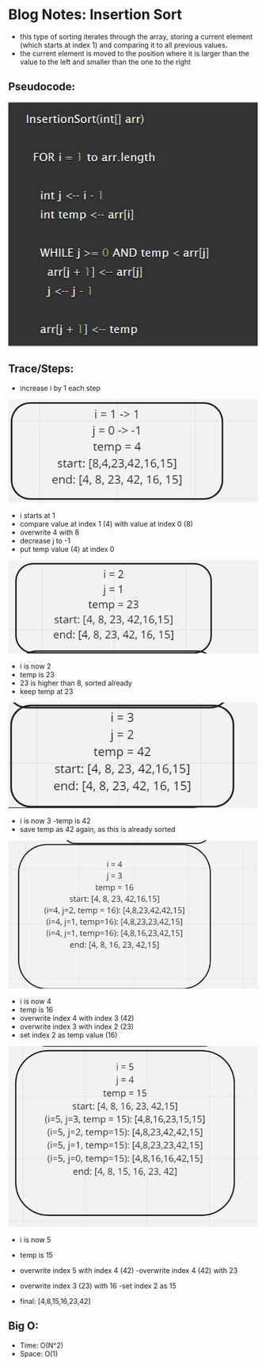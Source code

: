 # Blog Notes: Insertion Sort
- this type of sorting iterates through the array, storing a current element (which starts at index 1) and comparing it to all previous values.
- the current element is moved to the position where it is larger than the value to the left and smaller than the one to the right

## Pseudocode:
![alt image](./pseudo.png)

## Trace/Steps:
- increase i by 1 each step

![alt image](./cc26a.png)

- i starts at 1
- compare value at index 1 (4) with value at index 0 (8)
- overwrite 4 with 8
- decrease j to -1
- put temp value (4) at index 0

![alt image](./cc26b.png)

- i is now 2
- temp is 23
- 23 is higher than 8, sorted already
- keep temp at 23

![alt image](./cc26c.png)

- i is now 3
-temp is 42
- save temp as 42 again, as this is already sorted

![alt image](./cc26d.png)

- i is now 4
- temp is 16
- overwrite index 4 with index 3 (42)
- overwrite index 3 with index 2 (23)
- set index 2 as temp value (16)

![alt image](./cc26e.png)

- i is now 5
- temp is 15
- overwrite index 5 with index 4 (42)
-overwrite index 4 (42) with 23
- overwrite index 3 (23) with 16
-set index 2 as 15

- final: [4,8,15,16,23,42]

## Big O:
- Time: O(N^2)
- Space: O(1)


